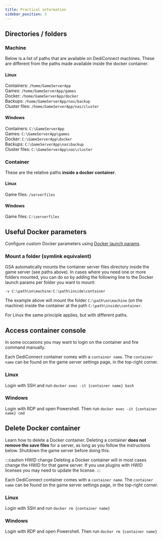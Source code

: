 ```yaml
---
title: Practical information
sidebar_position: 3
---
```


## Directories / folders

### Machine
Below is a list of paths that are available on DediConnect machines. These are different from the paths made available inside the docker container.

#### Linux

Containers: `/home/GameServerApp`<br />
Games: `/home/GameServerApp/games`<br />
Docker: `/home/GameServerApp/docker`<br />
Backups: `/home/GameServerApp/nas/backup`<br />
Cluster files: `/home/GameServerApp/nas/cluster`

#### Windows
Containers: `C:\GameServerApp`<br />
Games: `C:\GameServerApp\games`<br />
Docker: `C:\GameServerApp\docker`<br />
Backups: `C:\GameServerApp\nas\backup`<br />
Cluster files: `C:\GameServerApp\nas\cluster`

### Container
These are the relative paths __inside a docker container__.

#### Linux

Game files: `/serverfiles`

#### Windows
Game files: `C:\serverfiles`

## Useful Docker parameters
Configure custom Docker parameters using [Docker launch params](/dashboard/game_servers/getting_started/#docker-launch-params).

### Mount a folder (symlink equivalent)
GSA automatically mounts the container server files directory inside the game server (see paths above). In cases where you need one or more folders mounted, you can do so by adding the following line to the Docker launch params per folder you want to mount:

`-v C:\path\on\machine:C:\path\inside\container`

The example above will mount the folder `C:\path\on\machine` (on the machine) inside the container at the path `C:\path\inside\container`.

For Linux the same principle applies, but with different paths.

## Access container console
In some occasions you may want to login on the container and fire command manually.

Each DediConnect container comes with a `container name`. The `container name` can be found on the game server settings page, in the top-right corner.

### Linux
Login with SSH and run `docker exec -it {container name} bash`

### Windows
Login with RDP and open Powershell. Then run `docker exec -it {container name} cmd`

## Delete Docker container
Learn how to delete a Docker container. Deleting a container __does not remove the save files__ for a server, as long as you follow the instructions below. Shutdown the game server before doing this.

:::caution HWID change
Deleting a Docker container will in most cases change the HWID for that game server. If you use plugins with HWID licenses you may need to update the license.
:::

Each DediConnect container comes with a `container name`. The `container name` can be found on the game server settings page, in the top-right corner.


### Linux
Login with SSH and run `docker rm {container name}`

### Windows
Login with RDP and open Powershell. Then run `docker rm {container name}`
